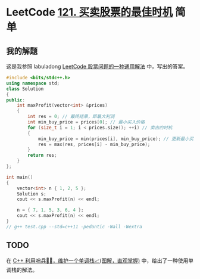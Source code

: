 # LeetCode [121. 买卖股票的最佳时机](https://leetcode-cn.com/problems/best-time-to-buy-and-sell-stock/) 简单



## 我的解题

这是我参照 labuladong [LeetCode 股票问题的一种通用解法](https://mp.weixin.qq.com/s/TrN7mMdLEPCmT5mOXzgP5A) 中，写出的答案。

```C++
#include <bits/stdc++.h>
using namespace std;
class Solution
{
public:
	int maxProfit(vector<int> &prices)
	{
		int res = 0; // 最终结果，即最大利润
		int min_buy_price = prices[0]; // 最小买入价格
		for (size_t i = 1; i < prices.size(); ++i) // 卖出的时机
		{
			min_buy_price = min(prices[i], min_buy_price); // 更新最小买价
			res = max(res, prices[i] - min_buy_price);
		}
		return res;
	}
};

int main()
{
	vector<int> n { 1, 2, 5 };
	Solution s;
	cout << s.maxProfit(n) << endl;

	n = { 7, 1, 5, 3, 6, 4 };
	cout << s.maxProfit(n) << endl;
}
// g++ test.cpp --std=c++11 -pedantic -Wall -Wextra


```



## TODO

在 [C++ 利用哨兵👨‍✈️，维护一个单调栈📈(图解，直观掌握)](https://leetcode-cn.com/problems/best-time-to-buy-and-sell-stock/solution/c-li-yong-shao-bing-wei-hu-yi-ge-dan-diao-zhan-tu-/) 中，给出了一种使用单调栈的解法。